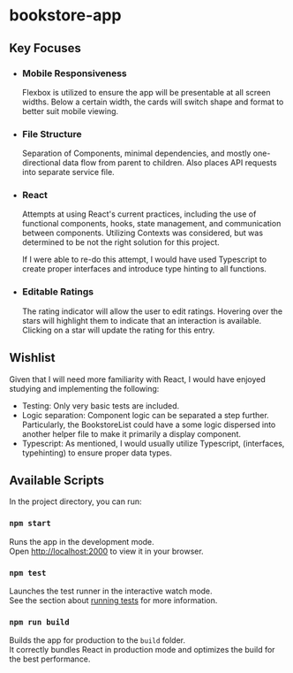 # bookstore-app


## Key Focuses

- ### Mobile Responsiveness 
    Flexbox is utilized to ensure the app will be presentable at all screen widths. Below a certain width, the cards will switch shape and format to better suit mobile viewing. 

- ### File Structure 
    Separation of Components, minimal dependencies, and mostly one-directional data flow from parent to children. Also places API requests into separate service file. 

- ### React 
    Attempts at using React's current practices, including the use of functional components, hooks, state management, and communication between components. Utilizing Contexts was considered, but was determined to be not the right solution for this project. 

    If I were able to re-do this attempt, I would have used Typescript to create proper interfaces and introduce type hinting to all functions. 
- ### Editable Ratings
    The rating indicator will allow the user to edit ratings. Hovering over the stars will highlight them to indicate that an interaction is available. Clicking on a star will update the rating for this entry. 

## Wishlist
Given that I will need more familiarity with React, I would have enjoyed studying and implementing the following: 
- Testing: Only very basic tests are included. 
- Logic separation: Component logic can be separated a step further. Particularly, the BookstoreList could have a some logic dispersed into another helper file to make it primarily a display component. 
- Typescript: As mentioned, I would usually utilize Typescript, (interfaces, typehinting) to ensure proper data types. 




## Available Scripts

In the project directory, you can run:

### `npm start`

Runs the app in the development mode.\
Open [http://localhost:2000](http://localhost:2000) to view it in your browser.

### `npm test`

Launches the test runner in the interactive watch mode.\
See the section about [running tests](https://facebook.github.io/create-react-app/docs/running-tests) for more information.

### `npm run build`

Builds the app for production to the `build` folder.\
It correctly bundles React in production mode and optimizes the build for the best performance.


